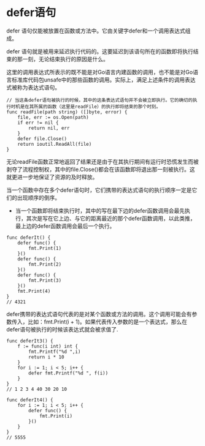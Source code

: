 # defer语句

defer 语句仅能被放置在函数或方法中。它由关键字defer和一个调用表达式组成。

defer 语句就是被用来延迟执行代码的。这要延迟到该语句所在的函数即将执行结束的那一刻，无论结束执行的原因是什么。

这里的调用表达式所表示的既不能是对Go语言内建函数的调用，也不能是对Go语言标准库代码包unsafe中的那些函数的调用。实际上，满足上述条件的调用表达式被称为表达式语句。
```
// 当这条defer语句被执行的时候，其中的这条表达式语句并不会被立即执行。它的确切的执行时机是在其所属的函数（这里是readFile）的执行即将结束的那个时刻。
func readFile(path string) ([]byte, error) {
    file, err := os.Open(path)
    if err != nil {
        return nil, err
    }
    defer file.Close()
    return ioutil.ReadAll(file)
}
```
无论readFile函数正常地返回了结果还是由于在其执行期间有运行时恐慌发生而被剥夺了流程控制权，其中的file.Close()都会在该函数即将退出那一刻被执行。这就更进一步地保证了资源的及时释放。

当一个函数中存在多个defer语句时，它们携带的表达式语句的执行顺序一定是它们的出现顺序的倒序。
* 当一个函数即将结束执行时，其中的写在最下边的defer函数调用会最先执行，其次是写在它上边、与它的距离最近的那个defer函数调用，以此类推，最上边的defer函数调用会最后一个执行。
```
func deferIt() {
    defer func() {
        fmt.Print(1)
    }()
    defer func() {
        fmt.Print(2)
    }()
    defer func() {
        fmt.Print(3)
    }()
    fmt.Print(4)
}
// 4321
```

defer携带的表达式语句代表的是对某个函数或方法的调用。这个调用可能会有参数传入，比如：fmt.Print(i + 1)。如果代表传入参数的是一个表达式，那么在defer语句被执行的时候该表达式就会被求值了.
```
func deferIt3() {
    f := func(i int) int {
        fmt.Printf("%d ",i)
        return i * 10
    }
    for i := 1; i < 5; i++ {
        defer fmt.Printf("%d ", f(i))
    }
}
// 1 2 3 4 40 30 20 10
```


```
func deferIt4() {
    for i := 1; i < 5; i++ {
        defer func() {
            fmt.Print(i)
        }()
    }
}   
// 5555
```




















